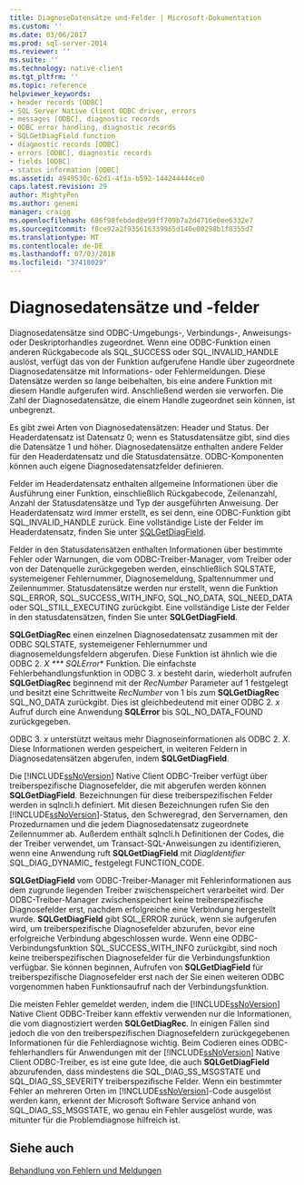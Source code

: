 ```yaml
---
title: DiagnoseDatensätze und-Felder | Microsoft-Dokumentation
ms.custom: ''
ms.date: 03/06/2017
ms.prod: sql-server-2014
ms.reviewer: ''
ms.suite: ''
ms.technology: native-client
ms.tgt_pltfrm: ''
ms.topic: reference
helpviewer_keywords:
- header records [ODBC]
- SQL Server Native Client ODBC driver, errors
- messages [ODBC], diagnostic records
- ODBC error handling, diagnostic records
- SQLGetDiagField function
- diagnostic records [ODBC]
- errors [ODBC], diagnostic records
- fields [ODBC]
- status information [ODBC]
ms.assetid: 4949530c-62d1-4f1a-b592-144244444ce0
caps.latest.revision: 29
author: MightyPen
ms.author: genemi
manager: craigg
ms.openlocfilehash: 686f98febded8e99ff709b7a2d4716e0ee6332e7
ms.sourcegitcommit: f8ce92a2f935616339965d140e00298b1f8355d7
ms.translationtype: MT
ms.contentlocale: de-DE
ms.lasthandoff: 07/03/2018
ms.locfileid: "37418029"
---
```

# <a name="diagnostic-records-and-fields"></a>Diagnosedatensätze und -felder
  Diagnosedatensätze sind ODBC-Umgebungs-, Verbindungs-, Anweisungs- oder Deskriptorhandles zugeordnet. Wenn eine ODBC-Funktion einen anderen Rückgabecode als SQL_SUCCESS oder SQL_INVALID_HANDLE auslöst, verfügt das von der Funktion aufgerufene Handle über zugeordnete Diagnosedatensätze mit Informations- oder Fehlermeldungen. Diese Datensätze werden so lange beibehalten, bis eine andere Funktion mit diesem Handle aufgerufen wird. Anschließend werden sie verworfen. Die Zahl der Diagnosedatensätze, die einem Handle zugeordnet sein können, ist unbegrenzt.  
  
 Es gibt zwei Arten von Diagnosedatensätzen: Header und Status. Der Headerdatensatz ist Datensatz 0; wenn es Statusdatensätze gibt, sind dies die Datensätze 1 und höher. Diagnosedatensätze enthalten andere Felder für den Headerdatensatz und die Statusdatensätze. ODBC-Komponenten können auch eigene Diagnosedatensatzfelder definieren.  
  
 Felder im Headerdatensatz enthalten allgemeine Informationen über die Ausführung einer Funktion, einschließlich Rückgabecode, Zeilenanzahl, Anzahl der Statusdatensätze und Typ der ausgeführten Anweisung. Der Headerdatensatz wird immer erstellt, es sei denn, eine ODBC-Funktion gibt SQL_INVALID_HANDLE zurück. Eine vollständige Liste der Felder im Headerdatensatz, finden Sie unter [SQLGetDiagField](../native-client-odbc-api/sqlgetdiagfield.md).  
  
 Felder in den Statusdatensätzen enthalten Informationen über bestimmte Fehler oder Warnungen, die vom ODBC-Treiber-Manager, vom Treiber oder von der Datenquelle zurückgegeben werden, einschließlich SQLSTATE, systemeigener Fehlernummer, Diagnosemeldung, Spaltennummer und Zeilennummer. Statusdatensätze werden nur erstellt, wenn die Funktion SQL_ERROR, SQL_SUCCESS_WITH_INFO, SQL_NO_DATA, SQL_NEED_DATA oder SQL_STILL_EXECUTING zurückgibt. Eine vollständige Liste der Felder in den statusdatensätzen, finden Sie unter **SQLGetDiagField**.  
  
 **SQLGetDiagRec** einen einzelnen Diagnosedatensatz zusammen mit der ODBC SQLSTATE, systemeigener Fehlernummer und diagnosemeldungsfeldern abgerufen. Diese Funktion ist ähnlich wie die ODBC 2. *X *** SQLError** Funktion. Die einfachste Fehlerbehandlungsfunktion in ODBC 3. *x* besteht darin, wiederholt aufrufen **SQLGetDiagRec** beginnend mit der *RecNumber* Parameter auf 1 festgelegt und besitzt eine Schrittweite *RecNumber* von 1 bis zum **SQLGetDiagRec** SQL_NO_DATA zurückgibt. Dies ist gleichbedeutend mit einer ODBC 2. *x* Aufruf durch eine Anwendung **SQLError** bis SQL_NO_DATA_FOUND zurückgegeben.  
  
 ODBC 3. *x* unterstützt weitaus mehr Diagnoseinformationen als ODBC 2. *X*. Diese Informationen werden gespeichert, in weiteren Feldern in Diagnosedatensätzen abgerufen, indem **SQLGetDiagField**.  
  
 Die [!INCLUDE[ssNoVersion](../../includes/ssnoversion-md.md)] Native Client ODBC-Treiber verfügt über treiberspezifische Diagnosefelder, die mit abgerufen werden können **SQLGetDiagField**. Bezeichnungen für diese treiberspezifischen Felder werden in sqlncli.h definiert. Mit diesen Bezeichnungen rufen Sie den [!INCLUDE[ssNoVersion](../../includes/ssnoversion-md.md)]-Status, den Schweregrad, den Servernamen, den Prozedurnamen und die jedem Diagnosedatensatz zugeordnete Zeilennummer ab. Außerdem enthält sqlncli.h Definitionen der Codes, die der Treiber verwendet, um Transact-SQL-Anweisungen zu identifizieren, wenn eine Anwendung ruft **SQLGetDiagField** mit *DiagIdentifier* SQL_DIAG_DYNAMIC_ festgelegt FUNCTION_CODE.  
  
 **SQLGetDiagField** vom ODBC-Treiber-Manager mit Fehlerinformationen aus dem zugrunde liegenden Treiber zwischenspeichert verarbeitet wird. Der ODBC-Treiber-Manager zwischenspeichert keine treiberspezifische Diagnosefelder erst, nachdem erfolgreiche eine Verbindung hergestellt wurde. **SQLGetDiagField** gibt SQL_ERROR zurück, wenn sie aufgerufen wird, um treiberspezifische Diagnosefelder abzurufen, bevor eine erfolgreiche Verbindung abgeschlossen wurde. Wenn eine ODBC-Verbindungsfunktion SQL_SUCCESS_WITH_INFO zurückgibt, sind noch keine treiberspezifischen Diagnosefelder für die Verbindungsfunktion verfügbar. Sie können beginnen, Aufrufen von **SQLGetDiagField** für treiberspezifische Diagnosefelder erst nach der Sie einen weiteren ODBC vorgenommen haben Funktionsaufruf nach der Verbindungsfunktion.  
  
 Die meisten Fehler gemeldet werden, indem die [!INCLUDE[ssNoVersion](../../includes/ssnoversion-md.md)] Native Client ODBC-Treiber kann effektiv verwenden nur die Informationen, die vom diagnostiziert werden **SQLGetDiagRec**. In einigen Fällen sind jedoch die von den treiberspezifischen Diagnosefeldern zurückgegebenen Informationen für die Fehlerdiagnose wichtig. Beim Codieren eines ODBC-fehlerhandlers für Anwendungen mit der [!INCLUDE[ssNoVersion](../../includes/ssnoversion-md.md)] Native Client ODBC-Treiber, es ist eine gute Idee, die auch **SQLGetDiagField** abzurufenden, dass mindestens die SQL_DIAG_SS_MSGSTATE und SQL_DIAG_SS_SEVERITY treiberspezifische Felder. Wenn ein bestimmter Fehler an mehreren Orten im [!INCLUDE[ssNoVersion](../../includes/ssnoversion-md.md)]-Code ausgelöst werden kann, erkennt der Microsoft Software Service anhand von SQL_DIAG_SS_MSGSTATE, wo genau ein Fehler ausgelöst wurde, was mitunter für die Problemdiagnose hilfreich ist.  
  
## <a name="see-also"></a>Siehe auch  
 [Behandlung von Fehlern und Meldungen](handling-errors-and-messages.md)  
  
  
